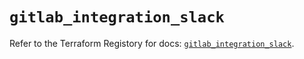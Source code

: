 # `gitlab_integration_slack`

Refer to the Terraform Registory for docs: [`gitlab_integration_slack`](https://registry.terraform.io/providers/gitlabhq/gitlab/16.1.1/docs/resources/integration_slack).
